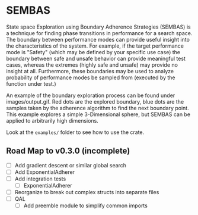 # SEMBAS

State space Exploration using Boundary Adherence Strategies (SEMBAS) is a technique
for finding phase transitions in performance for a search space. The boundary between
performance modes can provide useful insight into the characteristics of the system.
For example, if the target performance mode is "Safety" (which may be defined by your
specific use case) the boundary between safe and unsafe behavior can provide
meaningful test cases, whereas the extremes (highly safe and unsafe) may provide no
insight at all. Furthermore, these boundaries may be used to analyze probability of
performance modes be sampled from (executed by the function under test.)

An example of the boundary exploration process can be found under images/output.gif.
Red dots are the explored boundary, blue dots are the samples taken by the adherence
algorithm to find the next boundary point. This example explores a simple
3-Dimensional sphere, but SEMBAS can be applied to arbitrarily high dimensions.

Look at the `examples/` folder to see how to use the crate.

## Road Map to v0.3.0 (incomplete)

- [ ] Add gradient descent or similar global search
- [ ] Add ExponentialAdherer
- [ ] Add integration tests
  - [ ] ExponentialAdherer
- [ ] Reorganize to break out complex structs into separate files
- [ ] QAL
  - [ ] Add preemble module to simplify common imports
